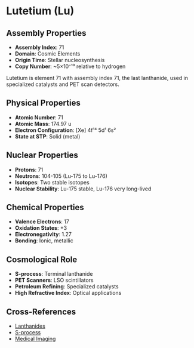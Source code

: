 # Lutetium (Lu)

## Assembly Properties
- **Assembly Index**: 71
- **Domain**: Cosmic Elements
- **Origin Time**: Stellar nucleosynthesis
- **Copy Number**: ~5×10⁻¹⁰ relative to hydrogen

Lutetium is element 71 with assembly index 71, the last lanthanide, used in specialized catalysts and PET scan detectors.

## Physical Properties
- **Atomic Number**: 71
- **Atomic Mass**: 174.97 u
- **Electron Configuration**: [Xe] 4f¹⁴ 5d¹ 6s²
- **State at STP**: Solid (metal)

## Nuclear Properties
- **Protons**: 71
- **Neutrons**: 104-105 (Lu-175 to Lu-176)
- **Isotopes**: Two stable isotopes
- **Nuclear Stability**: Lu-175 stable, Lu-176 very long-lived

## Chemical Properties
- **Valence Electrons**: 17
- **Oxidation States**: +3
- **Electronegativity**: 1.27
- **Bonding**: Ionic, metallic

## Cosmological Role
- **S-process**: Terminal lanthanide
- **PET Scanners**: LSO scintillators
- **Petroleum Refining**: Specialized catalysts
- **High Refractive Index**: Optical applications

## Cross-References
- [Lanthanides](/domains/cosmic/elements/lanthanides.md)
- [S-process](/domains/cosmic/processes/s_process.md)
- [Medical Imaging](/domains/cosmic/applications/medical_imaging.md)